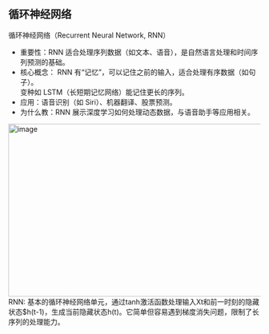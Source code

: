 ## 循环神经网络
循环神经网络（Recurrent Neural Network, RNN）  
- 重要性：RNN 适合处理序列数据（如文本、语音），是自然语言处理和时间序列预测的基础。
- 核心概念：
RNN 有“记忆”，可以记住之前的输入，适合处理有序数据（如句子）。  
变种如 LSTM（长短期记忆网络）能记住更长的序列。  
- 应用：语音识别（如 Siri）、机器翻译、股票预测。
- 为什么教：RNN 展示深度学习如何处理动态数据，与语音助手等应用相关。
<img width="1194" height="346" alt="image" src="https://github.com/user-attachments/assets/fb831947-92f9-4b61-86ec-6049d0e50843" />
RNN: 基本的循环神经网络单元，通过tanh激活函数处理输入Xt和前一时刻的隐藏状态$h(t-1)，生成当前隐藏状态h(t)。它简单但容易遇到梯度消失问题，限制了长序列的处理能力。  
